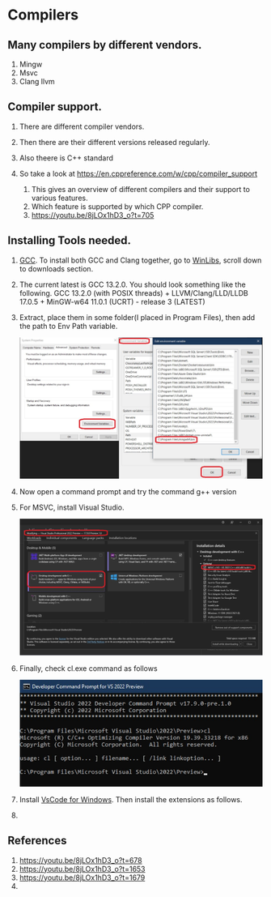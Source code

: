 # Compilers

## Many compilers by different vendors.
1. Mingw
2. Msvc
3. Clang llvm

## Compiler support.
1. There are different compiler vendors.

2. Then there are their different versions released regularly.

3. Also theere is C++ standard

4. So take a look at https://en.cppreference.com/w/cpp/compiler_support
   1. This gives an overview of different compilers and their support to various features.
   2. Which feature is supported by which CPP compiler.
   3. https://youtu.be/8jLOx1hD3_o?t=705

## Installing Tools needed. 
1. [GCC](https://gcc.gnu.org/). To install both GCC and Clang together, go to [WinLibs](https://winlibs.com/), scroll down to downloads section.

2. The current latest is GCC 13.2.0. You should look something like the following.
   GCC 13.2.0 (with POSIX threads) + LLVM/Clang/LLD/LLDB 17.0.5 + MinGW-w64 11.0.1 (UCRT) - release 3   (LATEST)

3. Extract, place them in some folder(I placed in Program Files), then add the path to Env Path variable.

    ![Add to Path](images/50_50_AddToPath.jpg)

4. Now open a command prompt and try the command g++ version

5. For MSVC, install Visual Studio.

   ![Install Visual Studio](images/51_50_VsInstalltionWithWorkloads.jpg)

6. Finally, check cl.exe command as follows

   ![Vs Command Prompt](images/52_50_VsCommandPrompt.jpg)

7. Install [VsCode for Windows](https://code.visualstudio.com/download). Then install the extensions as follows.

8. 

## References
1. https://youtu.be/8jLOx1hD3_o?t=678
2. https://youtu.be/8jLOx1hD3_o?t=1653
3. https://youtu.be/8jLOx1hD3_o?t=1679
4. 